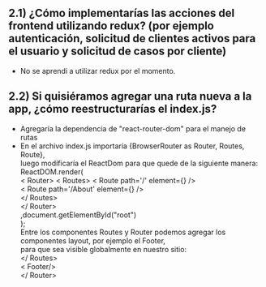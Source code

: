 ## 2.1) ¿Cómo implementarías las acciones del frontend utilizando redux? (por ejemplo autenticación, solicitud de clientes activos para el usuario y solicitud de casos por cliente)

- No se aprendi a utilizar redux por el momento.

## 2.2) Si quisiéramos agregar una ruta nueva a la app, ¿cómo reestructurarías el index.js?

- Agregaría la dependencia de "react-router-dom" para el manejo de rutas
- En el archivo index.js importaría {BrowserRouter as Router, Routes, Route},  
 luego modificaría el ReactDom para que quede de la siguiente manera:  
ReactDOM.render(  
  < Router>
    < Routes>
      < Route path='/' element={<Dashboard/>} />  
      < Route path='/About' element={<About/>} />  
    </ Routes>  
  </ Router>  
  ,document.getElementById("root")  
);  
Entre los componentes Routes y Router podemos agregar los componentes layout, por ejemplo el Footer,  
para que sea visible globalmente en nuestro sitio:  
    </ Routes>  
        < Footer/>  
    </ Router>
